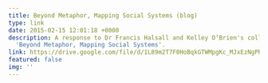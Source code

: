 ```yaml
---
title: Beyond Metaphor, Mapping Social Systems (blog)
type: link
date: 2015-02-15 12:01:18 +0000
description: A response to Dr Francis Halsall and Kelley O’Brien's collaborative project
  'Beyond Metaphor, Mapping Social Systems'.
link: https://drive.google.com/file/d/1L89m2T7F0HoBqkGTWMpgKc_MJxEzNgPR/view?usp=sharing
featured: false
img: ''
---
```


